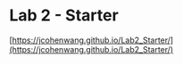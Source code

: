 # Lab 2 - Starter
[https://jcohenwang.github.io/Lab2_Starter/](https://jcohenwang.github.io/Lab2_Starter/)